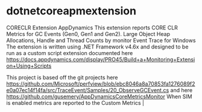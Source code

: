 # dotnetcoreapmextension
CORECLR Extension AppDynamics
This extension reports CORE CLR Metrics for GC Events (Gen0, Gen1 and Gen2). Large Object Heap Allocations, Handle and Thread Counts by monitor Event Trace for Windows
The extension is written using .NET Framework v4.6x and designed to be run as a custom script extension documented here https://docs.appdynamics.com/display/PRO45/Build+a+Monitoring+Extension+Using+Scripts

This project is based off the git projects here https://github.com/Microsoft/perfview/blob/ebc8046a8a70853fa1276089f2e0a07ec14f14fa/src/TraceEvent/Samples/20_ObserveGCEvent.cs and here https://github.com/gusemery/AppDynamicsCoreMetricsMonitor
When SIM is enabled metrics are reported to the Custom Metrics |